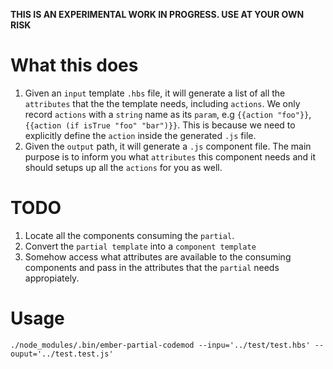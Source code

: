 **THIS IS AN EXPERIMENTAL WORK IN PROGRESS. USE AT YOUR OWN RISK**

# What this does #
1. Given an `input` template `.hbs` file, it will generate a list of all the `attributes` that the the template needs, including `actions`.
We only record `actions` with a `string` name as its `param`, e.g
`{{action "foo"}}`, `{{action (if isTrue "foo" "bar")}}`.
This is because we need to explicitly define the `action` inside the generated `.js` file.
2. Given the `output` path, it will generate a `.js` component file. The main purpose is to inform you what `attributes` this component needs and it should setups up all the `actions` for you as well.

# TODO #
1. Locate all the components consuming the `partial`.
2. Convert the `partial template` into a `component template`
3. Somehow access what attributes are available to the consuming components and pass in the attributes that the `partial` needs appropiately.

# Usage  #

```
./node_modules/.bin/ember-partial-codemod --inpu='../test/test.hbs' --ouput='../test.test.js'
```
